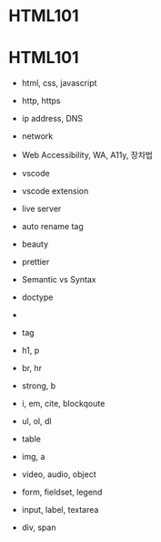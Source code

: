 # HTML101

HTML101
=======


- html, css, javascript
- http, https

- ip address, DNS
- network

- Web Accessibility, WA, A11y, 장차법 


* vscode

* vscode extension
 * live server
 * auto rename tag
 * beauty
 * prettier


* Semantic vs Syntax

* doctype
 *




* tag
 * h1, p
 * br, hr
 * strong, b
 * i, em, cite, blockqoute
 
 * ul, ol, dl
 * table
 * img, a
 * video, audio, object 
 * form, fieldset, legend
 * input, label, textarea
 * div, span










